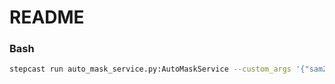 # README 

### Bash
```bash
stepcast run auto_mask_service.py:AutoMaskService --custom_args '{"sam2_checkpoint":"/data/model_zoo/sam/sam2_hiera_large.pt"}' 
```